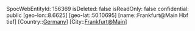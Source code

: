 ﻿---
location: [50.10695,8.6625]
type: Station
tags:
- geo/Station

---
SpocWebEntityId: 156369
isDeleted: false
isReadOnly: false
confidential: public
[geo-lon::8.6625]
[geo-lat::50.10695]
[name::Frankfurt@Main Hbf tief]
[Country::[Germany](geo/Continent/Europe/Germany.md)]
[City::[Frankfurt@Main](geo/Continent/Europe/Germany/Hessen/Frankfurt@Main.md)]

